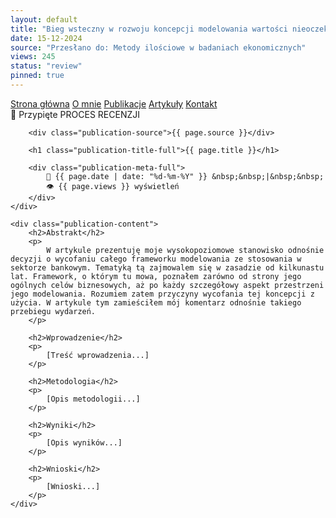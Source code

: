 ```yaml
---
layout: default
title: "Bieg wsteczny w rozwoju koncepcji modelowania wartości nieoczekiwanej w sektorze finansowym na przykładzie decyzji o wycofaniu frameworku AMA w ryzyku operacyjnym"
date: 15-12-2024
source: "Przesłano do: Metody ilościowe w badaniach ekonomicznych"
views: 245
status: "review"
pinned: true
---
```

<div id="myMenu">
  <a href="/" class="menu-option">Strona główna</a>
  <a href="/about" class="menu-option">O mnie</a>
  <a href="/publications" class="menu-option">Publikacje</a>
  <a href="/articles" class="menu-option">Artykuły</a>
  <a href="/contact" class="menu-option">Kontakt</a>
</div>

<div class="square"></div>
<div class="square1"></div>
<div class="square2"></div>
<div class="square-big"></div>

<div class="publication-full">
    <div class="publication-header">
        <span class="publication-pin">📌 Przypięte</span>
        <span class="publication-status status-review">PROCES RECENZJI</span>
        
        <div class="publication-source">{{ page.source }}</div>
        
        <h1 class="publication-title-full">{{ page.title }}</h1>
        
        <div class="publication-meta-full">
            📅 {{ page.date | date: "%d-%m-%Y" }} &nbsp;&nbsp;|&nbsp;&nbsp; 
            👁️ {{ page.views }} wyświetleń
        </div>
    </div>

    <div class="publication-content">
        <h2>Abstrakt</h2>
        <p>
            W artykule prezentuję moje wysokopoziomowe stanowisko odnośnie decyzji o wycofaniu całego frameworku modelowania ze stosowania w sektorze bankowym. Tematyką tą zajmowalem się w zasadzie od kilkunastu lat. Framework, o którym tu mowa, poznałem zarówno od strony jego ogólnych celów biznesowych, aż po każdy szczegółowy aspekt przestrzeni jego modelowania. Rozumiem zatem przyczyny wycofania tej koncepcji z użycia. W artykule tym zamieściłem mój komentarz odnośnie takiego przebiegu wydarzeń.
        </p>

        <h2>Wprowadzenie</h2>
        <p>
            [Treść wprowadzenia...]
        </p>

        <h2>Metodologia</h2>
        <p>
            [Opis metodologii...]
        </p>
        
        <h2>Wyniki</h2>
        <p>
            [Opis wyników...]
        </p>

        <h2>Wnioski</h2>
        <p>
            [Wnioski...]
        </p>
    </div>
</div>
